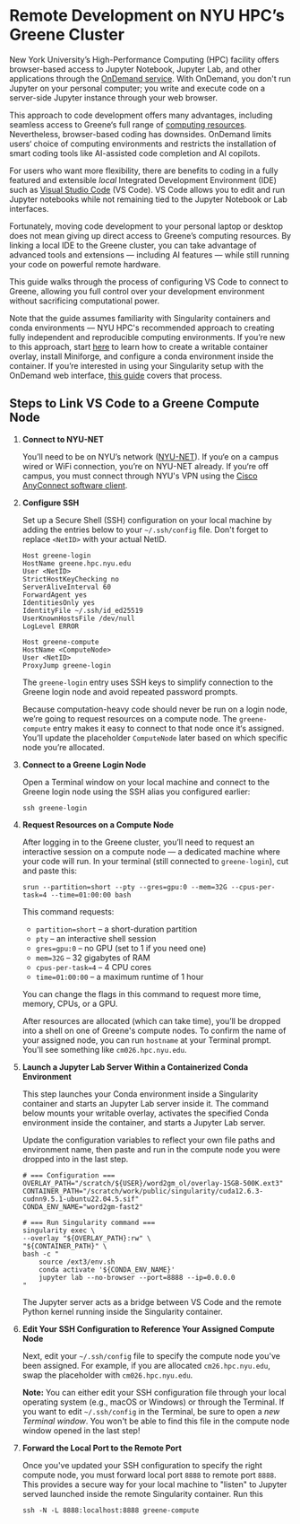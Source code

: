 # Remote Development on NYU HPC’s Greene Cluster

New York University’s High-Performance Computing (HPC) facility offers browser-based access to Jupyter Notebook, Jupyter Lab, and other applications through the [OnDemand service](https://sites.google.com/nyu.edu/nyu-hpc/accessing-hpc#h.7kawz2pfzl9d). With OnDemand, you don't run Jupyter on your personal computer; you write and execute code on a server-side Jupyter instance through your web browser.

This approach to code development offers many advantages, including seamless access to Greene‘s full range of [computing resources](https://www.nyu.edu/research/navigating-research-technology/nyu-greene.html). Nevertheless, browser-based coding has downsides. OnDemand limits users‘ choice of computing environments and restricts the installation of smart coding tools like AI-assisted code completion and AI copilots.

For users who want more flexibility, there are benefits to coding in a fully featured and extensible _local_ Integrated Development Environment (IDE) such as [Visual Studio Code](https://code.visualstudio.com) (VS Code). VS Code allows you to edit and run Jupyter notebooks while not remaining tied to the Jupyter Notebook or Lab interfaces.

Fortunately, moving code development to your personal laptop or desktop does not mean giving up direct access to Greene’s computing resources. By linking a local IDE to the Greene cluster, you can take advantage of advanced tools and extensions — including AI features — while still running your code on powerful remote hardware.

This guide walks through the process of configuring VS Code to connect to Greene, allowing you full control over your development environment without sacrificing computational power.

Note that the guide assumes familiarity with Singularity containers and conda environments — NYU HPC's recommended approach to creating fully independent and reproducible computing environments. If you’re new to this approach, start [here](https://sites.google.com/nyu.edu/nyu-hpc/hpc-systems/greene/software/singularity-with-miniconda) to learn how to create a writable container overlay, install Miniforge, and configure a conda environment inside the container. If you’re interested in using your Singularity setup with the OnDemand web interface, [this guide](https://sites.google.com/nyu.edu/nyu-hpc/hpc-systems/greene/software/open-ondemand-ood-with-condasingularity) covers that process.

## Steps to Link VS Code to a Greene Compute Node

1. **Connect to NYU-NET**

    You’ll need to be on NYU’s network ([NYU-NET](https://www.nyu.edu/life/information-technology/infrastructure/network-services/nyu-net.html)). If you‘e on a campus wired or WiFi connection, you’re on NYU-NET already. If you‘re off campus, you must connect through NYU's VPN using the [Cisco AnyConnect software client](https://www.nyu.edu/life/information-technology/infrastructure/network-services/vpn.html).

2. **Configure SSH**

    Set up a Secure Shell (SSH) configuration on your local machine by adding the entries below to your `~/.ssh/config` file. Don't forget to replace `<NetID>` with your actual NetID.

    ```
    Host greene-login
    HostName greene.hpc.nyu.edu
    User <NetID>
    StrictHostKeyChecking no
    ServerAliveInterval 60
    ForwardAgent yes
    IdentitiesOnly yes
    IdentityFile ~/.ssh/id_ed25519
    UserKnownHostsFile /dev/null
    LogLevel ERROR

    Host greene-compute
    HostName <ComputeNode>
    User <NetID>
    ProxyJump greene-login
    ```

    The `greene-login` entry uses SSH keys to simplify connection to the Greene login node and avoid repeated password prompts.

    Because computation-heavy code should never be run on a login node, we’re going to request resources on a compute node. The `greene-compute` entry makes it easy to connect to that node once it‘s assigned. You’ll update the placeholder `ComputeNode` later based on which specific node you’re allocated.

3. **Connect to a Greene Login Node**

    Open a Terminal window on your local machine and connect to the Greene login node using the SSH alias you configured earlier:

    ```
    ssh greene-login
    ```

4. **Request Resources on a Compute Node**

    After logging in to the Greene cluster, you’ll need to request an interactive session on a compute node — a dedicated machine where your code will run. In your terminal (still connected to `greene-login`), cut and paste this:

    ```
    srun --partition=short --pty --gres=gpu:0 --mem=32G --cpus-per-task=4 --time=01:00:00 bash
    ```

    This command requests:
    * `partition=short` – a short-duration partition
    * `pty` – an interactive shell session
    * `gres=gpu:0` – no GPU (set to 1 if you need one)
    * `mem=32G` – 32 gigabytes of RAM
    * `cpus-per-task=4` – 4 CPU cores
    * `time=01:00:00` – a maximum runtime of 1 hour

    You can change the flags in this command to request more time, memory, CPUs, or a GPU.
    
    After resources are allocated (which can take time), you’ll be dropped into a shell on one of Greene's compute nodes. To confirm the name of your assigned node, you can run `hostname` at your Terminal prompt. You'll see something like `cm026.hpc.nyu.edu`.

5. **Launch a Jupyter Lab Server Within a Containerized Conda Environment**

    This step launches your Conda environment inside a Singularity container and starts an Jupyter Lab server inside it. The command below mounts your writable overlay, activates the specified Conda environment inside the container, and starts a Jupyter Lab server.

    Update the configuration variables to reflect your own file paths and environment name, then paste and run in the compute node you were dropped into in the last step.

    ```
    # === Configuration ===
    OVERLAY_PATH="/scratch/${USER}/word2gm_ol/overlay-15GB-500K.ext3"
    CONTAINER_PATH="/scratch/work/public/singularity/cuda12.6.3-cudnn9.5.1-ubuntu22.04.5.sif"
    CONDA_ENV_NAME="word2gm-fast2"

    # === Run Singularity command ===
    singularity exec \
    --overlay "${OVERLAY_PATH}:rw" \
    "${CONTAINER_PATH}" \
    bash -c "
        source /ext3/env.sh
        conda activate '${CONDA_ENV_NAME}'
        jupyter lab --no-browser --port=8888 --ip=0.0.0.0
    "
    ```

    The Jupyter server acts as a bridge between VS Code and the remote Python kernel running inside the Singularity container.

6. **Edit Your SSH Configuration to Reference Your Assigned Compute Node**

    Next, edit your `~/.ssh/config` file to specify the compute node you've been assigned. For example, if you are allocated `cm26.hpc.nyu.edu`, swap the placeholder with `cm026.hpc.nyu.edu`.
    
    **Note:** You can either edit your SSH configuration file through your local operating system (e.g., macOS or Windows) or through the Terminal. If you want to edit `~/.ssh/config` in the Terminal, be sure to open a _new Terminal window_. You won't be able to find this file in the compute node window opened in the last step!

7. **Forward the Local Port to the Remote Port**

    Once you've updated your SSH configuration to specify the right compute node, you must forward local port `8888` to remote port `8888`. This provides a secure way for your local machine to "listen" to Jupyter served launched inside the remote Singularity container. Run this

    ```
    ssh -N -L 8888:localhost:8888 greene-compute
    ```